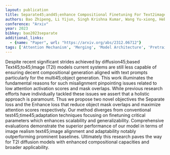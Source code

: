 ```yaml
---
layout: publication
title: Separate45;and45;enhance Compositional Finetuning For Text2image Diffusion Models
authors: Bao Zhipeng, Li Yijun, Singh Krishna Kumar, Wang Yu-xiong, Hebert Martial
conference: "Arxiv"
year: 2023
bibkey: bao2023separate
additional_links:
  - {name: "Paper", url: "https://arxiv.org/abs/2312.06712"}
tags: ['Attention Mechanism', 'Merging', 'Model Architecture', 'Pretraining Methods', 'Prompting', 'Reinforcement Learning']
---
```

Despite recent significant strides achieved by diffusion45;based Text45;to45;Image (T2I) models current systems are still less capable of ensuring decent compositional generation aligned with text prompts particularly for the multi45;object generation. This work illuminates the fundamental reasons for such misalignment pinpointing issues related to low attention activation scores and mask overlaps. While previous research efforts have individually tackled these issues we assert that a holistic approach is paramount. Thus we propose two novel objectives the Separate loss and the Enhance loss that reduce object mask overlaps and maximize attention scores respectively. Our method diverges from conventional test45;time45;adaptation techniques focusing on finetuning critical parameters which enhances scalability and generalizability. Comprehensive evaluations demonstrate the superior performance of our model in terms of image realism text45;image alignment and adaptability notably outperforming prominent baselines. Ultimately this research paves the way for T2I diffusion models with enhanced compositional capacities and broader applicability.
